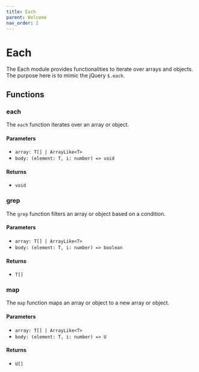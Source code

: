 ```yaml
---
title: Each
parent: Welcome
nav_order: 2
---
```


# Each

The Each module provides functionalities to iterate over arrays and objects. The purpose here is to mimic the jQuery `$.each`.

## Functions

### each

The `each` function iterates over an array or object.

#### Parameters

- `array: T[] | ArrayLike<T>`
- `body: (element: T, i: number) => void`

#### Returns

- `void`

### grep

The `grep` function filters an array or object based on a condition.

#### Parameters

- `array: T[] | ArrayLike<T>`
- `body: (element: T, i: number) => boolean`

#### Returns

- `T[]`

### map

The `map` function maps an array or object to a new array or object.

#### Parameters

- `array: T[] | ArrayLike<T>`
- `body: (element: T, i: number) => U`

#### Returns

- `U[]`
